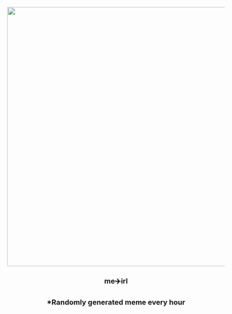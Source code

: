 <p align="center">
        <img src="https://i.redd.it/ymxcth5q0bj91.jpg" width="600" height="600">
        </p>
        <h3 align="center">me✈️irl</h3>
        <h3 align="center">*Randomly generated meme every hour</h3>
    